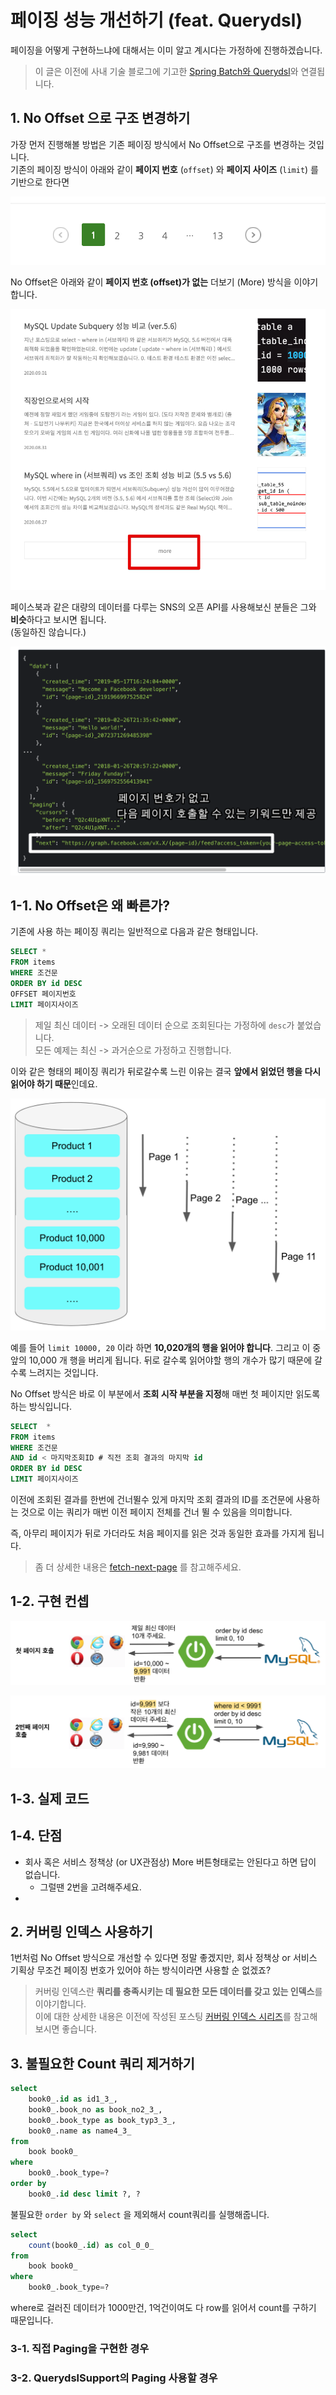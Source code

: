 # 페이징 성능 개선하기 (feat. Querydsl)

페이징을 어떻게 구현하느냐에 대해서는 이미 알고 계시다는 가정하에 진행하겠습니다.  

> 이 글은 이전에 사내 기술 블로그에 기고한 [Spring Batch와 Querydsl](https://woowabros.github.io/experience/2020/02/05/springbatch-querydsl.html)와 연결됩니다.

## 1. No Offset 으로 구조 변경하기

가장 먼저 진행해볼 방법은 기존 페이징 방식에서 No Offset으로 구조를 변경하는 것입니다.  
기존의 페이징 방식이 아래와 같이 **페이지 번호** (```offset```) 와 **페이지 사이즈** (```limit```) 를 기반으로 한다면

![legacy_pagination](./images/legacy_pagination.png)

No Offset은 아래와 같이 **페이지 번호 (offset)가 없는** 더보기 (More) 방식을 이야기 합니다.

![more_btn](./images/more_btn.png)

페이스북과 같은 대량의 데이터를 다루는 SNS의 오픈 API를 사용해보신 분들은 그와 **비슷**하다고 보시면 됩니다.  
(동일하진 않습니다.)

![facebook](./images/facebook.png)

## 1-1. No Offset은 왜 빠른가?

기존에 사용 하는 페이징 쿼리는 일반적으로 다음과 같은 형태입니다.

```sql
SELECT *
FROM items
WHERE 조건문
ORDER BY id DESC
OFFSET 페이지번호
LIMIT 페이지사이즈
```

> 제일 최신 데이터 -> 오래된 데이터 순으로 조회된다는 가정하에 ```desc```가 붙었습니다.  
> 모든 예제는 최신 -> 과거순으로 가정하고 진행합니다.

이와 같은 형태의 페이징 쿼리가 뒤로갈수록 느린 이유는 결국 **앞에서 읽었던 행을 다시 읽어야 하기 때문**인데요.

![nooffset_intro](./images/nooffset_intro.png)

예를 들어 ```limit 10000, 20``` 이라 하면 **10,020개의 행을 읽어야 합니다**.
그리고 이 중 앞의 10,000 개 행을 버리게 됩니다.
뒤로 갈수록 읽어야할 행의 개수가 많기 때문에 갈수록 느려지는 것입니다.

No Offset 방식은 바로 이 부분에서 **조회 시작 부분을 지정**해 매번 첫 페이지만 읽도록하는 방식입니다.

```sql
SELECT  *
FROM items
WHERE 조건문 
AND id < 마지막조회ID # 직전 조회 결과의 마지막 id
ORDER BY id DESC
LIMIT 페이지사이즈
```

이전에 조회된 결과를 한번에 건너뛸수 있게 마지막 조회 결과의 ID를 조건문에 사용하는 것으로 이는 쿼리가 매번 이전 페이지 전체를 건너 뛸 수 있음을 의미합니다.

즉, 아무리 페이지가 뒤로 가더라도 처음 페이지를 읽은 것과 동일한 효과를 가지게 됩니다.

> 좀 더 상세한 내용은 [fetch-next-page](https://use-the-index-luke.com/sql/partial-results/fetch-next-page) 를 참고해주세요.


## 1-2. 구현 컨셉



![nooffset_1](./images/nooffset_1.png)

![nooffset_2](./images/nooffset_2.png)

## 1-3. 실제 코드

## 1-4. 단점

* 회사 혹은 서비스 정책상 (or UX관점상) More 버튼형태로는 안된다고 하면 답이 없습니다.
  * 그럴땐 2번을 고려해주세요.
* 

## 2. 커버링 인덱스 사용하기

1번처럼 No Offset 방식으로 개선할 수 있다면 정말 좋겠지만, 회사 정책상 or 서비스 기획상 무조건 페이징 번호가 있어야 하는 방식이라면 사용할 순 없겠죠?  

> 커버링 인덱스란 **쿼리를 충족시키는 데 필요한 모든 데이터를 갖고 있는 인덱스**를 이야기합니다.  
> 이에 대한 상세한 내용은 이전에 작성된 포스팅 [커버링 인덱스 시리즈](https://jojoldu.tistory.com/476)를 참고해보시면 좋습니다.

## 3. 불필요한 Count 쿼리 제거하기

```sql
select
    book0_.id as id1_3_,
    book0_.book_no as book_no2_3_,
    book0_.book_type as book_typ3_3_,
    book0_.name as name4_3_ 
from
    book book0_ 
where
    book0_.book_type=? 
order by
    book0_.id desc limit ?, ?
```

불필요한 ```order by``` 와 ```select``` 을 제외해서 count쿼리를 실행해줍니다.

```sql
select
    count(book0_.id) as col_0_0_ 
from
    book book0_ 
where
    book0_.book_type=?
```

where로 걸러진 데이터가 1000만건, 1억건이여도 다 row를 읽어서 count를 구하기 때문입니다.  

### 3-1. 직접 Paging을 구현한 경우

### 3-2. QuerydslSupport의 Paging 사용할 경우


